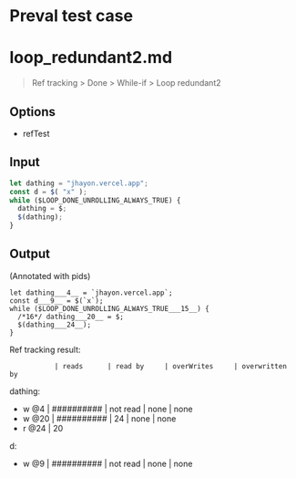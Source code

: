 # Preval test case

# loop_redundant2.md

> Ref tracking > Done > While-if > Loop redundant2

## Options

- refTest

## Input

`````js filename=intro
let dathing = "jhayon.vercel.app";
const d = $( "x" );
while ($LOOP_DONE_UNROLLING_ALWAYS_TRUE) {
  dathing = $;
  $(dathing);
}
`````

## Output

(Annotated with pids)

`````filename=intro
let dathing___4__ = `jhayon.vercel.app`;
const d___9__ = $(`x`);
while ($LOOP_DONE_UNROLLING_ALWAYS_TRUE___15__) {
  /*16*/ dathing___20__ = $;
  $(dathing___24__);
}
`````

Ref tracking result:

               | reads      | read by     | overWrites     | overwritten by
dathing:
  - w @4       | ########## | not read    | none           | none
  - w @20      | ########## | 24          | none           | none
  - r @24      | 20

d:
  - w @9       | ########## | not read    | none           | none
